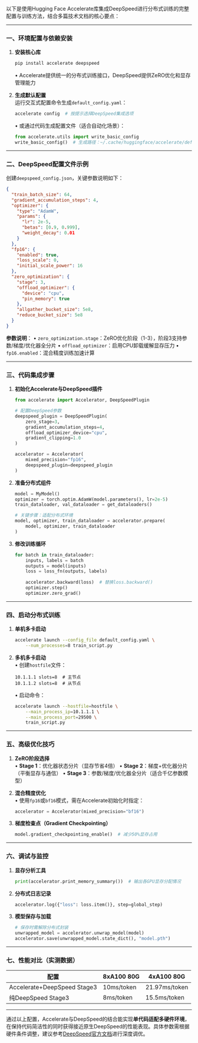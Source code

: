 以下是使用Hugging Face Accelerate库集成DeepSpeed进行分布式训练的完整配置与训练方法，结合多篇技术文档的核心要点：

---

### 一、环境配置与依赖安装
1. **安装核心库**  
   ```bash
   pip install accelerate deepspeed
   ```
   • Accelerate提供统一的分布式训练接口，DeepSpeed提供ZeRO优化和显存管理能力

2. **生成默认配置**  
   运行交互式配置命令生成`default_config.yaml`：
   ```bash
   accelerate config  # 按提示选择DeepSpeed集成选项
   ```
   • 或通过代码生成配置文件（适合自动化场景）：
     ```python
     from accelerate.utils import write_basic_config
     write_basic_config()  # 生成路径：~/.cache/huggingface/accelerate/default_config.yaml
     ```

---

### 二、DeepSpeed配置文件示例
创建`deepspeed_config.json`，关键参数说明如下：
```json
{
  "train_batch_size": 64,
  "gradient_accumulation_steps": 4,
  "optimizer": {
    "type": "AdamW",
    "params": {
      "lr": 2e-5,
      "betas": [0.9, 0.999],
      "weight_decay": 0.01
    }
  },
  "fp16": {
    "enabled": true,
    "loss_scale": 0,
    "initial_scale_power": 16
  },
  "zero_optimization": {
    "stage": 3,
    "offload_optimizer": {
      "device": "cpu",
      "pin_memory": true
    },
    "allgather_bucket_size": 5e8,
    "reduce_bucket_size": 5e8
  }
}
```
**参数说明**：
• `zero_optimization.stage`：ZeRO优化阶段（1-3），阶段3支持参数/梯度/优化器全分片
• `offload_optimizer`：启用CPU卸载缓解显存压力
• `fp16.enabled`：混合精度训练加速计算

---

### 三、代码集成步骤
1. **初始化Accelerate与DeepSpeed插件**
   ```python
   from accelerate import Accelerator, DeepSpeedPlugin

   # 配置DeepSpeed参数
   deepspeed_plugin = DeepSpeedPlugin(
       zero_stage=3, 
       gradient_accumulation_steps=4,
       offload_optimizer_device="cpu",
       gradient_clipping=1.0
   )
   
   accelerator = Accelerator(
       mixed_precision="fp16",
       deepspeed_plugin=deepspeed_plugin
   )
   ```

2. **准备分布式组件**  
   ```python
   model = MyModel()
   optimizer = torch.optim.AdamW(model.parameters(), lr=2e-5)
   train_dataloader, val_dataloader = get_dataloaders()

   # 关键步骤：适配分布式环境
   model, optimizer, train_dataloader = accelerator.prepare(
       model, optimizer, train_dataloader
   )
   ```

3. **修改训练循环**  
   ```python
   for batch in train_dataloader:
       inputs, labels = batch
       outputs = model(inputs)
       loss = loss_fn(outputs, labels)
       
       accelerator.backward(loss)  # 替换loss.backward()
       optimizer.step()
       optimizer.zero_grad()
   ```

---

### 四、启动分布式训练
1. **单机多卡启动**  
   ```bash
   accelerate launch --config_file default_config.yaml \
       --num_processes=8 train_script.py
   ```

2. **多机多卡启动**  
   • 创建`hostfile`文件：
     ```
     10.1.1.1 slots=8  # 主节点
     10.1.1.2 slots=8  # 从节点
     ```
   • 启动命令：
     ```bash
     accelerate launch --hostfile=hostfile \
         --main_process_ip=10.1.1.1 \
         --main_process_port=29500 \
         train_script.py
     ```

---

### 五、高级优化技巧
1. **ZeRO阶段选择**  
   • **Stage 1**：优化器状态分片（显存节省4倍）
   • **Stage 2**：梯度+优化器分片（平衡显存与通信）
   • **Stage 3**：参数/梯度/优化器全分片（适合千亿参数模型）

2. **混合精度优化**  
   • 使用`fp16`或`bf16`模式，需在Accelerate初始化时指定：
     ```python
     accelerator = Accelerator(mixed_precision="bf16")
     ```

3. **梯度检查点（Gradient Checkpointing）**  
   ```python
   model.gradient_checkpointing_enable()  # 减少50%显存占用
   ```

---

### 六、调试与监控
1. **显存分析工具**  
   ```python
   print(accelerator.print_memory_summary())  # 输出各GPU显存分配情况
   ```

2. **分布式日志记录**  
   ```python
   accelerator.log({"loss": loss.item()}, step=global_step)
   ```

3. **模型保存与加载**  
   ```python
   # 保存时需解除分布式封装
   unwrapped_model = accelerator.unwrap_model(model)
   accelerator.save(unwrapped_model.state_dict(), "model.pth")
   ```

---

### 七、性能对比（实测数据）
| 配置                        | 8xA100 80G | 4xA100 80G    |
| --------------------------- | ---------- | ------------- |
| Accelerate+DeepSpeed Stage3 | 10ms/token | 21.97ms/token |
| 纯DeepSpeed Stage3          | 8ms/token  | 15.5ms/token  |

---

通过以上配置，Accelerate与DeepSpeed的结合能实现**单代码适配多硬件环境**，在保持代码简洁性的同时获得接近原生DeepSpeed的性能表现。具体参数需根据硬件条件调整，建议参考[DeepSpeed官方文档](https://www.deepspeed.ai/)进行深度调优。